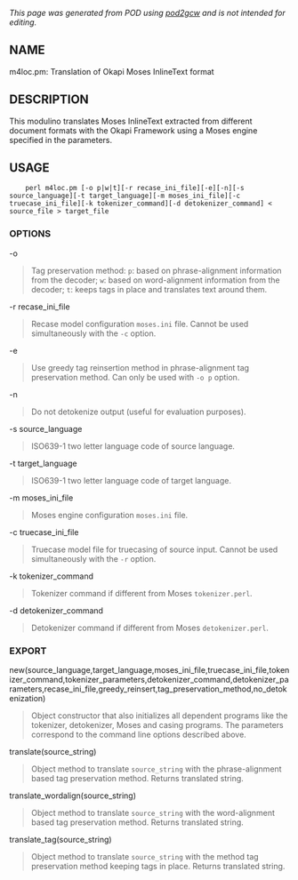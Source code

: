 _This page was generated from POD using [pod2gcw](http://code.google.com/p/pod2gcw) and is not intended for editing._

## NAME ##
m4loc.pm: Translation of Okapi Moses InlineText format

## DESCRIPTION ##
This modulino translates Moses InlineText extracted from different document formats with the Okapi Framework using a Moses engine specified in the parameters.

## USAGE ##
```
    perl m4loc.pm [-o p|w|t][-r recase_ini_file][-e][-n][-s source_language][-t target_language][-m moses_ini_file][-c truecase_ini_file][-k tokenizer_command][-d detokenizer_command] < source_file > target_file
```
### OPTIONS ###
-o


> Tag preservation method: `p`: based on phrase-alignment information from the decoder; `w`: based on word-alignment information from the decoder; `t`: keeps tags in place and translates text around them.

> 
-r recase\_ini\_file


> Recase model configuration `moses.ini` file. Cannot be used simultaneously with the `-c` option.

> 
-e


> Use greedy tag reinsertion method in phrase-alignment tag preservation method. Can only be used with `-o p` option.

> 
-n


> Do not detokenize output (useful for evaluation purposes).

> 
-s source\_language


> ISO639-1 two letter language code of source language.

> 
-t target\_language


> ISO639-1 two letter language code of target language.

> 
-m moses\_ini\_file


> Moses engine configuration `moses.ini` file.

> 
-c truecase\_ini\_file


> Truecase model file for truecasing of source input. Cannot be used simultaneously with the `-r` option.

> 
-k tokenizer\_command


> Tokenizer command if different from Moses `tokenizer.perl`.

> 
-d detokenizer\_command


> Detokenizer command if different from Moses `detokenizer.perl`.

> 
### EXPORT ###
new(source\_language,target\_language,moses\_ini\_file,truecase\_ini\_file,tokenizer\_command,tokenizer\_parameters,detokenizer\_command,detokenizer\_parameters,recase\_ini\_file,greedy\_reinsert,tag\_preservation\_method,no\_detokenization)


> Object constructor that also initializes all dependent programs like the tokenizer, detokenizer, Moses and casing programs. The parameters correspond to the command line options described above.

> 
translate(source\_string)


> Object method to translate `source_string` with the phrase-alignment based tag preservation method. Returns translated string.

> 
translate\_wordalign(source\_string)


> Object method to translate `source_string` with the word-alignment based tag preservation method. Returns translated string.

> 
translate\_tag(source\_string)


> Object method to translate `source_string` with the method tag preservation method keeping tags in place. Returns translated string.

> 